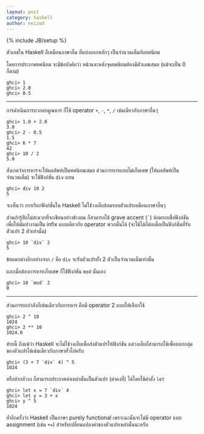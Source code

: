 ```yaml
---
layout: post
category: haskell
author: neizod
---
```

{% include JB/setup %}

ตัวเลขใน Haskell ก็เหมือนภาษาอื่น ที่แบ่งออกหลักๆ เป็นจำนวนเต็มกับทศนิยม

โดยการประกาศทศนิยม จะมีข้อบังคับว่า หน้าและหลังจุดทศนิยมต้องมีตัวเลขเสมอ (แม้จะเป็น 0 ก็ตาม)

    ghci> 1
    ghci> 2.0
    ghci> 0.5

---

การดำเนินการบวกลบคูณหาร ก็ใช้ operator `+`, `-`, `*`, `/` เช่นเดียวกับภาษาอื่นๆ

    ghci> 1.0 + 2.0
    3.0
    ghci> 2 - 0.5
    1.5
    ghci> 6 * 7
    42
    ghci> 10 / 2
    5.0

สังเกตว่าการหารจะให้ผลลัพท์เป็นทศนิยมเสมอ ส่วนการหารแบบไม่เก็บเศษ (ให้ผลลัพท์เป็นจำนวนเต็ม) จะใช้ฟังก์ชัน `div` แทน

    ghci> div 10 2
    5

จะเห็นว่า การเรียกฟังก์ชั่นใน Haskell ไม่ใช้วงเล็บล้อมรอบตัวแปรเหมือนภาษาอื่นๆ

ส่วนถ้ารู้สึกไม่สะดวกที่จะเขียนอย่างข้างบน ก็สามารถใช้ grave accent (`` ` ``) ล้อมรอบชื่อฟังก์ชัน เพื่อให้มันทำงานเป็น infix แบบเดียวกับ operator พวกนั้นได้ (จะใช้ได้ก็ต่อเมื่อเป็นฟังก์ชันที่รับตัวแปร 2 ตัวเท่านั้น)

    ghci> 10 `div` 2
    5

ข้อแตกต่างอีกอย่างจาก `/` คือ `div` จะรับตัวแปรทั้ง 2 ตัวเป็นจำนวนเต็มเท่านั้น

และเมื่อต้องการหารเก็บเศษ ก็ใช้ฟังก์ชัน `mod` นั่นเอง

    ghci> 10 `mod` 2
    0

---

ส่วนการยกกำลังก็เช่นเดียวกับการหาร คือมี operator 2 แบบให้เลือกใช้

    ghci> 2 ^ 10
    1024
    ghci> 2 ** 10
    1024.0

ท้ายนี้ ถึงแม้ว่า Haskell จะไม่ใช้วงเล็บเพื่อส่งตัวแปรให้ฟังก์ชัน แต่วงเล็บก็สามารถใช้เพื่อบอกกลุ่มของตัวแปรได้เช่นเดียวกับภาษาทั่วไปครับ

    ghci> (3 + 7 `div` 4) ^ 5
    1024

หรือถ้ากลัวงง ก็สามารถประกาศค่าเหล่านั้นเป็นตัวแปร (ค่าคงที่) ได้โดยใช้คำสั่ง `let`

    ghci> let x = 7 `div` 4
    ghci> let y = 3 + x
    ghci> y ^ 5
    1024

ย้ำอีกครั้งว่า Haskell เป็นภาษา purely functional เพราะฉะนั้นจะไม่มี operator แบบ assignment (เช่น `+=`) สำหรับเปลี่ยนแปลงค่าของตัวแปรเหล่านั้นนะครับ
